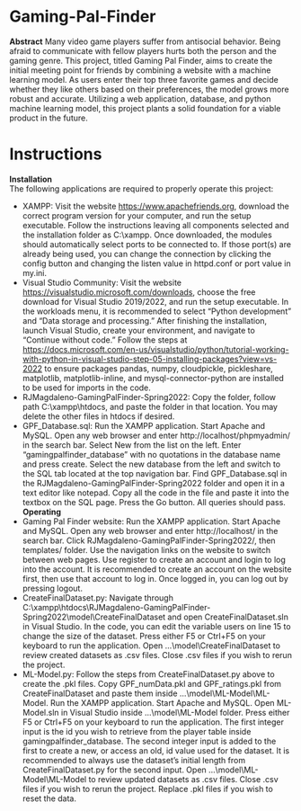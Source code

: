 # Gaming-Pal-Finder
**Abstract** 
Many video game players suffer from antisocial behavior. Being afraid to communicate with fellow players hurts both the person and the gaming genre. This project, titled Gaming Pal Finder, aims to create the initial meeting point for friends by combining a website with a machine learning model. As users enter their top three favorite games and decide whether they like others based on their preferences, the model grows more robust and accurate. Utilizing a web application, database, and python machine learning model, this project plants a solid foundation for a viable product in the future.

# Instructions
**Installation**<br>
The following applications are required to properly operate this project:
- XAMPP: Visit the website https://www.apachefriends.org, download the correct program version for your computer, and run the setup executable. Follow the instructions leaving all components selected and the installation folder as C:\xampp. Once downloaded, the modules should automatically select ports to be connected to. If those port(s) are already being used, you can change the connection by clicking the config button and changing the listen value in httpd.conf or port value in my.ini.
- Visual Studio Community: Visit the website https://visualstudio.microsoft.com/downloads, choose the free download for Visual Studio 2019/2022, and run the setup executable. In the workloads menu, it is recommended to select “Python development” and “Data storage and processing.” After finishing the installation, launch Visual Studio, create your environment, and navigate to “Continue without code.” Follow the steps at https://docs.microsoft.com/en-us/visualstudio/python/tutorial-working-with-python-in-visual-studio-step-05-installing-packages?view=vs-2022 to ensure packages pandas, numpy, cloudpickle, pickleshare, matplotlib, matplotlib-inline, and mysql-connector-python are installed to be used for imports in the code.
- RJMagdaleno-GamingPalFinder-Spring2022: Copy the folder, follow path C:\xampp\htdocs, and paste the folder in that location. You may delete the other files in htdocs if desired. 
- GPF_Database.sql: Run the XAMPP application. Start Apache and MySQL. Open any web browser and enter http://localhost/phpmyadmin/ in the search bar. Select New from the list on the left. Enter “gamingpalfinder_database” with no quotations in the database name and press create. Select the new database from the left and switch to the SQL tab located at the top navigation bar. Find GPF_Database.sql in the RJMagdaleno-GamingPalFinder-Spring2022 folder and open it in a text editor like notepad. Copy all the code in the file and paste it into the textbox on the SQL page. Press the Go button. All queries should pass.
**Operating**<br>
- Gaming Pal Finder website: Run the XAMPP application. Start Apache and MySQL. Open any web browser and enter http://localhost/ in the search bar. Click RJMagdaleno-GamingPalFinder-Spring2022/, then templates/ folder. Use the navigation links on the website to switch between web pages. Use register to create an account and login to log into the account. It is recommended to create an account on the website first, then use that account to log in. Once logged in, you can log out by pressing logout.
- CreateFinalDataset.py: Navigate through C:\xampp\htdocs\RJMagdaleno-GamingPalFinder-Spring2022\model\CreateFinalDataset and open CreateFinalDataset.sln in Visual Studio. In the code, you can edit the variable users on line 15 to change the size of the dataset. Press either F5 or Ctrl+F5 on your keyboard to run the application. Open …\model\CreateFinalDataset to review created datasets as .csv files. Close .csv files if you wish to rerun the project.
- ML-Model.py: Follow the steps from CreateFinalDataset.py above to create the .pkl files.  Copy GPF_numData.pkl and GPF_ratings.pkl from CreateFinalDataset and paste them inside …\model\ML-Model\ML-Model. Run the XAMPP application. Start Apache and MySQL. Open ML-Model.sln in Visual Studio inside …\model\ML-Model folder. Press either F5 or Ctrl+F5 on your keyboard to run the application. The first integer input is the id you wish to retrieve from the player table inside gamingpalfinder_database. The second integer input is added to the first to create a new, or access an old, id value used for the dataset. It is recommended to always use the dataset’s initial length from CreateFinalDataset.py for the second input. Open …\model\ML-Model\ML-Model to review updated datasets as .csv files. Close .csv files if you wish to rerun the project. Replace .pkl files if you wish to reset the data.
